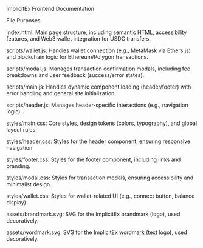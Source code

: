 ImplicitEx Frontend Documentation

File Purposes





index.html: Main page structure, including semantic HTML, accessibility features, and Web3 wallet integration for USDC transfers.



scripts/wallet.js: Handles wallet connection (e.g., MetaMask via Ethers.js) and blockchain logic for Ethereum/Polygon transactions.



scripts/modal.js: Manages transaction confirmation modals, including fee breakdowns and user feedback (success/error states).



scripts/main.js: Handles dynamic component loading (header/footer) with error handling and general site initialization.



scripts/header.js: Manages header-specific interactions (e.g., navigation logic).



styles/main.css: Core styles, design tokens (colors, typography), and global layout rules.



styles/header.css: Styles for the header component, ensuring responsive navigation.



styles/footer.css: Styles for the footer component, including links and branding.



styles/modal.css: Styles for transaction modals, ensuring accessibility and minimalist design.



styles/wallet.css: Styles for wallet-related UI (e.g., connect button, balance display).



assets/brandmark.svg: SVG for the ImplicitEx brandmark (logo), used decoratively.



assets/wordmark.svg: SVG for the ImplicitEx wordmark (text logo), used decoratively.